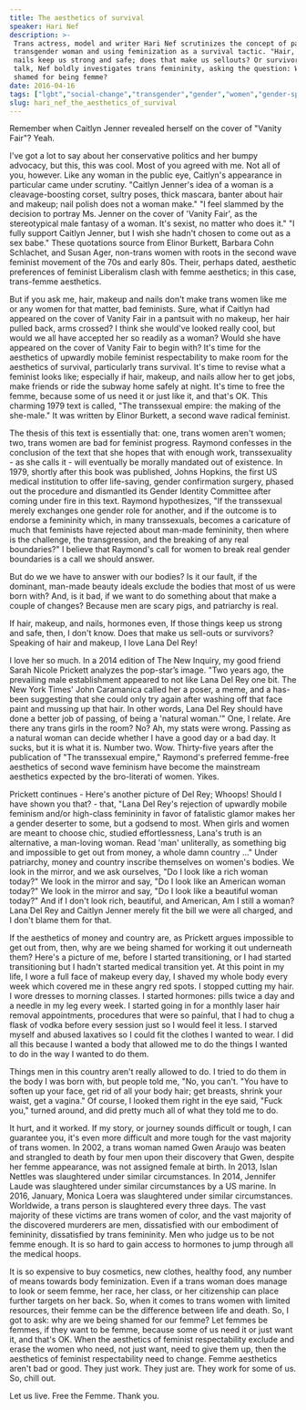 ```yaml
---
title: The aesthetics of survival
speaker: Hari Nef
description: >-
 Trans actress, model and writer Hari Nef scrutinizes the concept of passing as a
 transgender woman and using feminization as a survival tactic. "Hair, makeup and
 nails keep us strong and safe; does that make us sellouts? Or survivors?" In her
 talk, Nef boldly investigates trans femininity, asking the question: Why are we
 shamed for being femme?
date: 2016-04-16
tags: ["lgbt","social-change","transgender","gender","women","gender-spectrum","gender-equality","identity","violence","culture"]
slug: hari_nef_the_aesthetics_of_survival
---
```


Remember when Caitlyn Jenner revealed herself on the cover of "Vanity Fair"? Yeah.

I've got a lot to say about her conservative politics and her bumpy advocacy, but this,
this was cool. Most of you agreed with me. Not all of you, however. Like any woman in the
public eye, Caitlyn's appearance in particular came under scrutiny. "Caitlyn Jenner's idea
of a woman is a cleavage-boosting corset, sultry poses, thick mascara, banter about hair
and makeup; nail polish does not a woman make." "I feel slammed by the decision to portray
Ms. Jenner on the cover of 'Vanity Fair', as the stereotypical male fantasy of a woman.
It's sexist, no matter who does it." "I fully support Caitlyn Jenner, but I wish she
hadn't chosen to come out as a sex babe." These quotations source from Elinor Burkett,
Barbara Cohn Schlachet, and Susan Ager, non-trans women with roots in the second wave
feminist movement of the 70s and early 80s. Their, perhaps dated, aesthetic preferences of
feminist Liberalism clash with femme aesthetics; in this case, trans-femme
aesthetics.

But if you ask me, hair, makeup and nails don't make trans women like me or any women for
that matter, bad feminists. Sure, what if Caitlyn had appeared on the cover of Vanity Fair
in a pantsuit with no makeup, her hair pulled back, arms crossed? I think she would've
looked really cool, but would we all have accepted her so readily as a woman? Would she
have appeared on the cover of Vanity Fair to begin with? It's time for the aesthetics of
upwardly mobile feminist respectability to make room for the aesthetics of survival,
particularly trans survival. It's time to revise what a feminist looks like; especially if
hair, makeup, and nails allow her to get jobs, make friends or ride the subway home safely
at night. It's time to free the femme, because some of us need it or just like it, and
that's OK. This charming 1979 text is called, "The transsexual empire: the making of the
she-male." It was written by Elinor Burkett, a second wave radical feminist.

The thesis of this text is essentially that: one, trans women aren't women; two, trans
women are bad for feminist progress. Raymond confesses in the conclusion of the text that
she hopes that with enough work, transsexuality - as she calls it - will eventually be
morally mandated out of existence. In 1979, shortly after this book was published, Johns
Hopkins, the first US medical institution to offer life-saving, gender confirmation
surgery, phased out the procedure and dismantled its Gender Identity Committee after
coming under fire in this text. Raymond hypothesizes, "If the transsexual merely exchanges
one gender role for another, and if the outcome is to endorse a femininity which, in many
transsexuals, becomes a caricature of much that feminists have rejected about man-made
femininity, then where is the challenge, the transgression, and the breaking of any real
boundaries?" I believe that Raymond's call for women to break real gender boundaries is a
call we should answer.

But do we we have to answer with our bodies? Is it our fault, if the dominant, man-made
beauty ideals exclude the bodies that most of us were born with? And, is it bad, if we
want to do something about that make a couple of changes? Because men are scary pigs, and
patriarchy is real. 

If hair, makeup, and nails, hormones even, If those things keep us strong and safe, then,
I don't know. Does that make us sell-outs or survivors? Speaking of hair and makeup, I
love Lana Del Rey! 

I love her so much. In a 2014 edition of The New Inquiry, my good friend Sarah Nicole
Prickett analyzes the pop-star’s image. "Two years ago, the prevailing male establishment
appeared to not like Lana Del Rey one bit. The New York Times' John Caramanica called her
a poser, a meme, and a has-been suggesting that she could only try again after washing off
that face paint and mussing up that hair. In other words, Lana Del Rey should have done a
better job of passing, of being a 'natural woman.'" One, I relate. Are there any trans
girls in the room? No? Ah, my stats were wrong. Passing as a natural woman can decide
whether I have a good day or a bad day. It sucks, but it is what it is. Number two. Wow.
Thirty-five years after the publication of "The transsexual empire," Raymond's preferred
femme-free aesthetics of second wave feminism have become the mainstream aesthetics
expected by the bro-literati of women. Yikes.

Prickett continues - Here's another picture of Del Rey; Whoops! Should I have shown you
that? - that, "Lana Del Rey's rejection of upwardly mobile feminism and/or high-class
femininity in favor of fatalistic glamor makes her a gender deserter to some, but a
godsend to most. When girls and women are meant to choose chic, studied effortlessness,
Lana's truth is an alternative, a man-loving woman. Read 'man' unliterally, as something
big and impossible to get out from money, a whole damn country ..." Under patriarchy,
money and country inscribe themselves on women's bodies. We look in the mirror, and we ask
ourselves, "Do I look like a rich woman today?" We look in the mirror and say, "Do I look
like an American woman today?" We look in the mirror and say, "Do I look like a beautiful
woman today?" And if I don't look rich, beautiful, and American, Am I still a woman? Lana
Del Rey and Caitlyn Jenner merely fit the bill we were all charged, and I don't blame them
for that.

If the aesthetics of money and country are, as Prickett argues impossible to get out from,
then, why are we being shamed for working it out underneath them? Here's a picture of me,
before I started transitioning, or I had started transitioning but I hadn't started
medical transition yet. At this point in my life, I wore a full face of makeup every day,
I shaved my whole body every week which covered me in these angry red spots. I stopped
cutting my hair. I wore dresses to morning classes. I started hormones: pills twice a day
and a needle in my leg every week. I started going in for a monthly laser hair removal
appointments, procedures that were so painful, that I had to chug a flask of vodka before
every session just so I would feel it less. I starved myself and abused laxatives so I
could fit the clothes I wanted to wear. I did all this because I wanted a body that
allowed me to do the things I wanted to do in the way I wanted to do them.

Things men in this country aren't really allowed to do. I tried to do them in the body I
was born with, but people told me, "No, you can't. "You have to soften up your face, get
rid of all your body hair; get breasts, shrink your waist, get a vagina." Of course, I
looked them right in the eye said, "Fuck you," turned around, and did pretty much all of
what they told me to do. 

It hurt, and it worked. If my story, or journey sounds difficult or tough, I can guarantee
you, it's even more difficult and more tough for the vast majority of trans women. In
2002, a trans woman named Gwen Araujo was beaten and strangled to death by four men upon
their discovery that Gwen, despite her femme appearance, was not assigned female at birth.
In 2013, Islan Nettles was slaughtered under similar circumstances. In 2014, Jennifer
Laude was slaughtered under similar circumstances by a US marine. In 2016, January, Monica
Loera was slaughtered under similar circumstances. Worldwide, a trans person is
slaughtered every three days. The vast majority of these victims are trans women of color,
and the vast majority of the discovered murderers are men, dissatisfied with our
embodiment of femininity, dissatisfied by trans femininity. Men who judge us to be not
femme enough. It is so hard to gain access to hormones to jump through all the medical
hoops.

It is so expensive to buy cosmetics, new clothes, healthy food, any number of means
towards body feminization. Even if a trans woman does manage to look or seem femme, her
race, her class, or her citizenship can place further targets on her back. So, when it
comes to trans women with limited resources, their femme can be the difference between
life and death. So, I got to ask: why are we being shamed for our femme? Let femmes be
femmes, if they want to be femme, because some of us need it or just want it, and that's
OK. When the aesthetics of feminist respectability exclude and erase the women who need,
not just want, need to give them up, then the aesthetics of feminist respectability need
to change. Femme aesthetics aren't bad or good. They just work. They just are. They work
for some of us. So, chill out. 

Let us live. Free the Femme. Thank you. 

<!--
ad_duration=0
event="TEDxConnecticutCollege"
external_start_time=0
intro_duration=0
is_subtitle_required="False"
is_talk_featured="False"
language="en"
language_swap="False"
native_language="en"
number_of_related_talks=6
number_of_speakers=1
number_of_subtitled_videos=0
number_of_tags=10
number_of_talk_download_languages=2
number_of_talk_more_resources=0
number_of_talk_recommendations=0
number_of_talks_take_actions=0
post_ad_duration=0
published_timestamp="2020-06-19 01:14:45"
recording_date="2016-04-16"
speaker_is_published=0
speaker_name="Hari Nef"
talk_name="The aesthetics of survival"
talks_tags=["lgbt","social-change","transgender","gender","women","gender-spectrum","gender-equality","identity","violence","culture"]
url_photo_talk="https://s3.amazonaws.com/talkstar-photos/uploads/e55f1ffe-bffb-41af-900a-69e0bd1d36cd/Hari+Nef+Set+1.jpeg"
url_webpage="https://www.ted.com/talks/hari_nef_the_aesthetics_of_survival"
video_type_name="TEDx Talk"
-->
